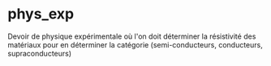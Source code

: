 # phys_exp
Devoir de physique expérimentale où l'on doit déterminer la résistivité des matériaux pour en déterminer la catégorie (semi-conducteurs, conducteurs, supraconducteurs)
